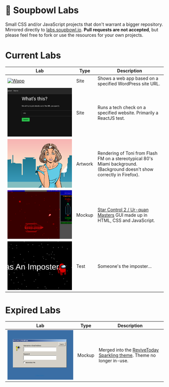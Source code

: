 # 🧪 Soupbowl Labs
Small CSS and/or JavaScript projects that don't warrant a bigger repository. Mirrored directly to [labs.soupbowl.io][labs]. **Pull requests are not accepted**, but please feel free to fork or use the resources for your own projects.

# Current Labs

Lab                     | Type    | Description
------------------------|---------|------------
[![Wapp][l6]][l6]       | Site    | Shows a web app based on a specified WordPress site URL.
[![Whatsthis][p5]][l5]  | Site    | Runs a tech check on a specified website. Primarily a ReactJS test.
[![Miami][p1]][l1]      | Artwork | Rendering of Toni from Flash FM on a stereotypical 80's Miami background.<br>(Background doesn't show correctly in Firefox).
[![Hyperspace][p3]][l3] | Mockup  | [Star Control 2 / Ur-quan Masters][uqm] GUI made up in HTML, CSS and JavaScript.
[![Amongus][p4]][l4]    | Test    | Someone's the imposter...

# Expired Labs

Lab                     | Type    | Description
------------------------|---------|------------
![9xpress][p2]          | Mockup  | Merged into the [ReviveToday Sparkling theme][rts]. Theme no longer in-use.

[l1]: https://labs.soupbowl.io/miami
[p1]: https://raw.githubusercontent.com/soup-bowl/labs/main/_img/miami.png
[p2]: https://raw.githubusercontent.com/soup-bowl/labs/main/_img/wpadmin.png
[l3]: https://labs.soupbowl.io/hyperspace
[p3]: https://raw.githubusercontent.com/soup-bowl/labs/main/_img/hyperspace.png
[l4]: https://labs.soupbowl.io/amongus
[p4]: https://raw.githubusercontent.com/soup-bowl/labs/main/_img/amongus.png
[l5]: https://whatsth.is
[p5]: https://raw.githubusercontent.com/soup-bowl/labs/main/_img/whatsthis.png
[l6]: https://wapp.soupbowl.io
[p6]: https://raw.githubusercontent.com/soup-bowl/labs/main/_img/wapp.png

[labs]: https://labs.soupbowl.io
[uqm]: http://sc2.sourceforge.net/
[rts]: https://github.com/ReviveToday/sparkling-child/blob/master/style-login.css
